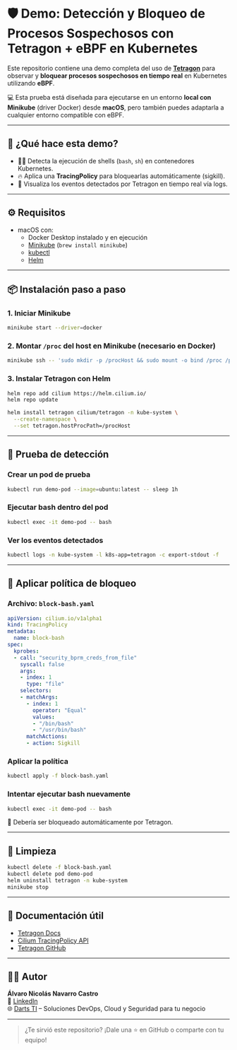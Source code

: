 
# 🛡️ Demo: Detección y Bloqueo de Procesos Sospechosos con Tetragon + eBPF en Kubernetes

Este repositorio contiene una demo completa del uso de **[Tetragon](https://tetragon.io/)** para observar y **bloquear procesos sospechosos en tiempo real** en Kubernetes utilizando **eBPF**.

💻 Esta prueba está diseñada para ejecutarse en un entorno **local con Minikube** (driver Docker) desde **macOS**, pero también puedes adaptarla a cualquier entorno compatible con eBPF.

---

## 🚀 ¿Qué hace esta demo?

- 🕵️‍♂️ Detecta la ejecución de shells (`bash`, `sh`) en contenedores Kubernetes.
- 🔥 Aplica una **TracingPolicy** para bloquearlas automáticamente (sigkill).
- 👀 Visualiza los eventos detectados por Tetragon en tiempo real vía logs.

---

## ⚙️ Requisitos

- macOS con:
  - Docker Desktop instalado y en ejecución
  - [Minikube](https://minikube.sigs.k8s.io/docs/) (`brew install minikube`)
  - [kubectl](https://kubernetes.io/docs/tasks/tools/)
  - [Helm](https://helm.sh/docs/intro/install/)

---

## 📦 Instalación paso a paso

### 1. Iniciar Minikube

```bash
minikube start --driver=docker
```

### 2. Montar `/proc` del host en Minikube (necesario en Docker)

```bash
minikube ssh -- 'sudo mkdir -p /procHost && sudo mount -o bind /proc /procHost'
```

### 3. Instalar Tetragon con Helm

```bash
helm repo add cilium https://helm.cilium.io/
helm repo update

helm install tetragon cilium/tetragon -n kube-system \
  --create-namespace \
  --set tetragon.hostProcPath=/procHost
```

---

## 🧪 Prueba de detección

### Crear un pod de prueba

```bash
kubectl run demo-pod --image=ubuntu:latest -- sleep 1h
```

### Ejecutar bash dentro del pod

```bash
kubectl exec -it demo-pod -- bash
```

### Ver los eventos detectados

```bash
kubectl logs -n kube-system -l k8s-app=tetragon -c export-stdout -f
```

---

## 🔐 Aplicar política de bloqueo

### Archivo: `block-bash.yaml`

```yaml
apiVersion: cilium.io/v1alpha1
kind: TracingPolicy
metadata:
  name: block-bash
spec:
  kprobes:
  - call: "security_bprm_creds_from_file"
    syscall: false
    args:
    - index: 1
      type: "file"
    selectors:
    - matchArgs:
      - index: 1
        operator: "Equal"
        values:
        - "/bin/bash"
        - "/usr/bin/bash"
      matchActions:
      - action: Sigkill
```

### Aplicar la política

```bash
kubectl apply -f block-bash.yaml
```

### Intentar ejecutar bash nuevamente

```bash
kubectl exec -it demo-pod -- bash
```

🔴 Debería ser bloqueado automáticamente por Tetragon.

---

## 🧹 Limpieza

```bash
kubectl delete -f block-bash.yaml
kubectl delete pod demo-pod
helm uninstall tetragon -n kube-system
minikube stop
```

---

## 📄 Documentación útil

- [Tetragon Docs](https://tetragon.io/docs/)
- [Cilium TracingPolicy API](https://docs.cilium.io/en/stable/network/tracing/)
- [Tetragon GitHub](https://github.com/cilium/tetragon)

---

## 🙋‍♂️ Autor

**Álvaro Nicolás Navarro Castro**  
🔗 [LinkedIn](https://www.linkedin.com/in/alvaronicolasnavarrocastro/)  
🌐 [Darts TI](https://www.darts-ti.cl/) – Soluciones DevOps, Cloud y Seguridad para tu negocio

---

> ¿Te sirvió este repositorio? ¡Dale una ⭐ en GitHub o comparte con tu equipo!
